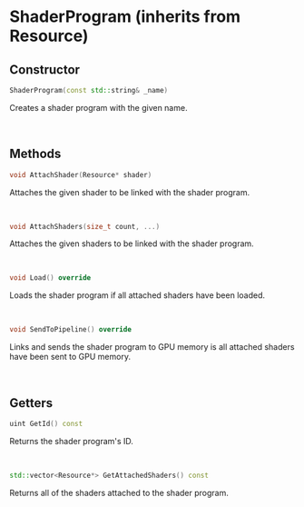 # ShaderProgram (inherits from Resource)

## Constructor

```cpp
ShaderProgram(const std::string& _name)
```

Creates a shader program with the given name.

<br>

## Methods

```cpp
void AttachShader(Resource* shader)
```

Attaches the given shader to be linked with the shader program.

<br>

```cpp
void AttachShaders(size_t count, ...)
```

Attaches the given shaders to be linked with the shader program.

<br>

```cpp
void Load() override
```

Loads the shader program if all attached shaders have been loaded.

<br>

```cpp
void SendToPipeline() override
```

Links and sends the shader program to GPU memory is all attached shaders have been sent to GPU memory.

<br>

## Getters

```cpp
uint GetId() const
```

Returns the shader program's ID.

<br>

```cpp
std::vector<Resource*> GetAttachedShaders() const
```

Returns all of the shaders attached to the shader program.

<br>

